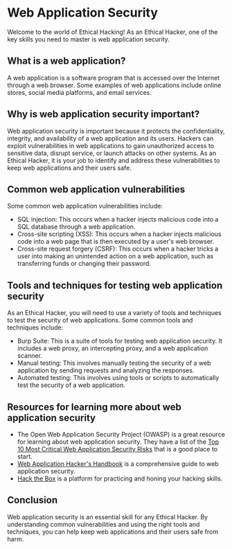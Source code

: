 # Web Application Security

Welcome to the world of Ethical Hacking! As an Ethical Hacker, one of the key skills you need to master is web application security. 

## What is a web application?

A web application is a software program that is accessed over the Internet through a web browser. Some examples of web applications include online stores, social media platforms, and email services.

## Why is web application security important?

Web application security is important because it protects the confidentiality, integrity, and availability of a web application and its users. Hackers can exploit vulnerabilities in web applications to gain unauthorized access to sensitive data, disrupt service, or launch attacks on other systems. As an Ethical Hacker, it is your job to identify and address these vulnerabilities to keep web applications and their users safe.

## Common web application vulnerabilities

Some common web application vulnerabilities include:

- SQL injection: This occurs when a hacker injects malicious code into a SQL database through a web application.
- Cross-site scripting (XSS): This occurs when a hacker injects malicious code into a web page that is then executed by a user's web browser.
- Cross-site request forgery (CSRF): This occurs when a hacker tricks a user into making an unintended action on a web application, such as transferring funds or changing their password.

## Tools and techniques for testing web application security

As an Ethical Hacker, you will need to use a variety of tools and techniques to test the security of web applications. Some common tools and techniques include:

- Burp Suite: This is a suite of tools for testing web application security. It includes a web proxy, an intercepting proxy, and a web application scanner.
- Manual testing: This involves manually testing the security of a web application by sending requests and analyzing the responses.
- Automated testing: This involves using tools or scripts to automatically test the security of a web application.

## Resources for learning more about web application security

- The Open Web Application Security Project (OWASP) is a great resource for learning about web application security. They have a list of the [Top 10 Most Critical Web Application Security Risks](https://owasp.org/www-project-top-ten/) that is a good place to start.
- [Web Application Hacker's Handbook](https://edu.anarcho-copy.org/Against%20Security%20-%20Self%20Security/Dafydd%20Stuttard,%20Marcus%20Pinto%20-%20The%20web%20application%20hacker%27s%20handbook_%20finding%20and%20exploiting%20security%20flaws-Wiley%20(2011).pdf) is a comprehensive guide to web application security.
- [Hack the Box](https://www.hackthebox.eu/) is a platform for practicing and honing your hacking skills.

## Conclusion

Web application security is an essential skill for any Ethical Hacker. By understanding common vulnerabilities and using the right tools and techniques, you can help keep web applications and their users safe from harm.
